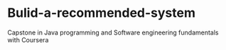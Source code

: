 # Bulid-a-recommended-system
Capstone in Java programming and Software engineering fundamentals  with Coursera
